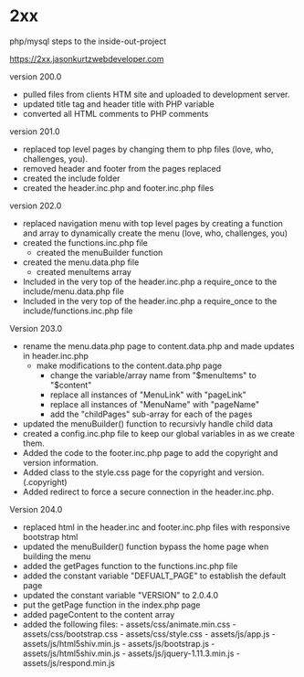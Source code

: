 # 2xx
php/mysql steps to the inside-out-project

https://2xx.jasonkurtzwebdeveloper.com

version 200.0
- pulled files from clients HTM site and uploaded to development server.
- updated title tag and header title with PHP variable
- converted all HTML comments to PHP comments

version 201.0
- replaced top level pages by changing them to php files (love, who, challenges, you).
- removed header and footer from the pages replaced
- created the include folder
- created the header.inc.php and footer.inc.php files

version 202.0
- replaced navigation menu with top level pages by creating a function and array to dynamically create the menu (love, who, challenges, you)
- created the functions.inc.php file
	- created the menuBuilder function
- created the menu.data.php file
	- created menuItems array
- Included in the very top of the header.inc.php a require_once to the include/menu.data.php file
- Included in the very top of the header.inc.php a require_once to the include/functions.inc.php file

Version 203.0
- rename the menu.data.php page to content.data.php and made updates in header.inc.php
	- make modifications to the content.data.php page
		- change the variable/array name from "$menuItems" to "$content"
		- replace all instances of "MenuLink" with "pageLink"
		- replace all instances of "MenuName" with "pageName"
		- add the "childPages" sub-array for each of the pages
- updated the menuBuilder() function to recursivly handle child data
- created a config.inc.php file to keep our global variables in as we create them.
- Added the code to the footer.inc.php page to add the copyright and version information.
- Added class to the style.css page for the copyright and version. (.copyright)
- Added redirect to force a secure connection in the header.inc.php.

Version 204.0
- replaced html in the header.inc and footer.inc.php files with responsive bootstrap html
- updated the menuBuilder() function bypass the home page when building the menu
- added the getPages function to the functions.inc.php file
- added the constant variable "DEFUALT_PAGE" to establish the default page
- updated the constant variable "VERSION" to 2.0.4.0
- put the getPage function in the index.php page
- added pageContent to the content array
- added the following files:
          - assets/css/animate.min.css
          - assets/css/bootstrap.css
          - assets/css/style.css
          - assets/js/app.js
          - assets/js/html5shiv.min.js
          - assets/js/bootstrap.js
          - assets/js/html5shiv.min.js
          - assets/js/jquery-1.11.3.min.js
          - assets/js/respond.min.js
